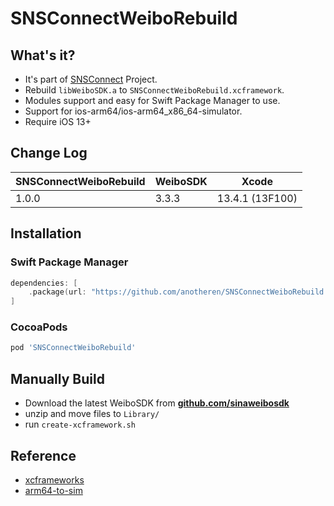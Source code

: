 # SNSConnectWeiboRebuild

## What's it?

* It's part of [SNSConnect](https://github.com/anotheren/SNSConnect) Project.
* Rebuild `libWeiboSDK.a` to `SNSConnectWeiboRebuild.xcframework`.
* Modules support and easy for Swift Package Manager to use.
* Support for ios-arm64/ios-arm64_x86_64-simulator.
* Require iOS 13+

## Change Log
| SNSConnectWeiboRebuild | WeiboSDK | Xcode |
| ----- | ----  | ---- |
| 1.0.0 | 3.3.3  | 13.4.1 (13F100) |

## Installation

### Swift Package Manager

```swift
dependencies: [
    .package(url: "https://github.com/anotheren/SNSConnectWeiboRebuild.git", from: "1.0.0")
]
```

### CocoaPods

```ruby
pod 'SNSConnectWeiboRebuild'
```

## Manually Build

* Download the latest WeiboSDK from **[github.com/sinaweibosdk](https://github.com/sinaweibosdk/weibo_ios_sdk)**
* unzip and move files to `Library/`
* run `create-xcframework.sh`

## Reference

* [xcframeworks](https://github.com/bielikb/xcframeworks)
* [arm64-to-sim](https://github.com/luosheng/arm64-to-sim)
